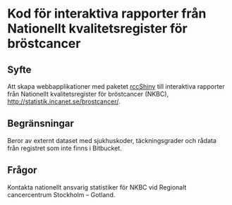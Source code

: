 # Kod för interaktiva rapporter från Nationellt kvalitetsregister för bröstcancer

## Syfte

Att skapa webbapplikationer med paketet [rccShiny](https://bitbucket.org/cancercentrum/rccshiny) till interaktiva rapporter från Nationellt kvalitetsregister för bröstcancer (NKBC),  http://statistik.incanet.se/brostcancer/.

## Begränsningar

Beror av externt dataset med sjukhuskoder, täckningsgrader och rådata från registret som inte finns i Bitbucket.

## Frågor

Kontakta nationellt ansvarig statistiker för NKBC vid Regionalt cancercentrum Stockholm – Gotland.
